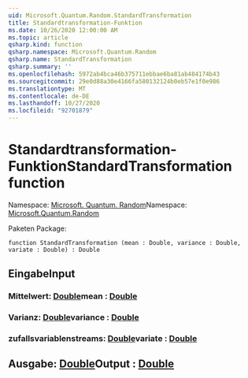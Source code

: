 ```yaml
---
uid: Microsoft.Quantum.Random.StandardTransformation
title: Standardtransformation-Funktion
ms.date: 10/26/2020 12:00:00 AM
ms.topic: article
qsharp.kind: function
qsharp.namespace: Microsoft.Quantum.Random
qsharp.name: StandardTransformation
qsharp.summary: ''
ms.openlocfilehash: 5972ab4bca46b375711ebbae6ba81ab484174b43
ms.sourcegitcommit: 29e0d88a30e4166fa580132124b0eb57e1f0e986
ms.translationtype: MT
ms.contentlocale: de-DE
ms.lasthandoff: 10/27/2020
ms.locfileid: "92701879"
---
```

# <a name="standardtransformation-function"></a><span data-ttu-id="10787-102">Standardtransformation-Funktion</span><span class="sxs-lookup"><span data-stu-id="10787-102">StandardTransformation function</span></span>

<span data-ttu-id="10787-103">Namespace: [Microsoft. Quantum. Random](xref:Microsoft.Quantum.Random)</span><span class="sxs-lookup"><span data-stu-id="10787-103">Namespace: [Microsoft.Quantum.Random](xref:Microsoft.Quantum.Random)</span></span>

<span data-ttu-id="10787-104">Paketen [](https://nuget.org/packages/)</span><span class="sxs-lookup"><span data-stu-id="10787-104">Package: [](https://nuget.org/packages/)</span></span>




```qsharp
function StandardTransformation (mean : Double, variance : Double, variate : Double) : Double
```


## <a name="input"></a><span data-ttu-id="10787-105">Eingabe</span><span class="sxs-lookup"><span data-stu-id="10787-105">Input</span></span>

### <a name="mean--double"></a><span data-ttu-id="10787-106">Mittelwert: [Double](xref:microsoft.quantum.lang-ref.double)</span><span class="sxs-lookup"><span data-stu-id="10787-106">mean : [Double](xref:microsoft.quantum.lang-ref.double)</span></span>




### <a name="variance--double"></a><span data-ttu-id="10787-107">Varianz: [Double](xref:microsoft.quantum.lang-ref.double)</span><span class="sxs-lookup"><span data-stu-id="10787-107">variance : [Double](xref:microsoft.quantum.lang-ref.double)</span></span>




### <a name="variate--double"></a><span data-ttu-id="10787-108">zufallsvariablenstreams: [Double](xref:microsoft.quantum.lang-ref.double)</span><span class="sxs-lookup"><span data-stu-id="10787-108">variate : [Double](xref:microsoft.quantum.lang-ref.double)</span></span>





## <a name="output--double"></a><span data-ttu-id="10787-109">Ausgabe: [Double](xref:microsoft.quantum.lang-ref.double)</span><span class="sxs-lookup"><span data-stu-id="10787-109">Output : [Double](xref:microsoft.quantum.lang-ref.double)</span></span>

